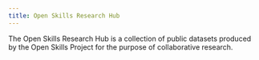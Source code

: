 ```yaml
---
title: Open Skills Research Hub
---
```


<p>The Open Skills Research Hub is a collection of public datasets produced by the Open Skills Project for the purpose of collaborative research.</p>

<div id="navigation"></div>
<div id="listing"></div>

<script type="text/javascript" src="https://ajax.googleapis.com/ajax/libs/jquery/3.1.1/jquery.min.js"></script>
<script type="text/javascript">
  var S3BL_IGNORE_PATH = true;
  var BUCKET_URL = 'https://open-skills-datasets.s3-us-west-2.amazonaws.com';
  var BUCKET_LINK_NAME = 'Open Skills Datasets';
</script>
<script type="text/javascript" src="/js/list.js"></script>
